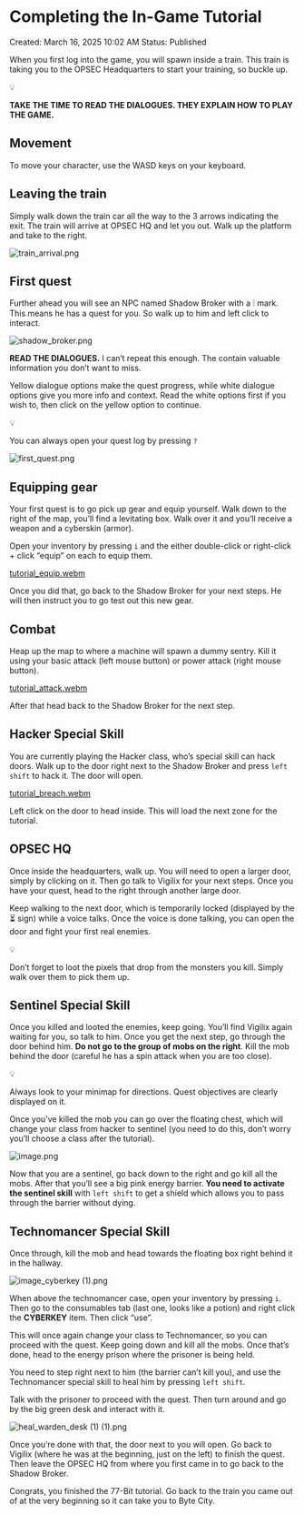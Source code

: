 # Completing the In-Game Tutorial

Created: March 16, 2025 10:02 AM
Status: Published

When you first log into the game, you will spawn inside a train. This train is taking you to the OPSEC Headquarters to start your training, so buckle up.

<aside>
💡

**TAKE THE TIME TO READ THE DIALOGUES. 
THEY EXPLAIN HOW TO PLAY THE GAME.**

</aside>

## Movement

To move your character, use the WASD keys on your keyboard.

## Leaving the train

Simply walk down the train car all the way to the 3 arrows indicating the exit. The train will arrive at OPSEC HQ and let you out. Walk up the platform and take to the right. 

![train_arrival.png](/content/tutorial/train_arrival.png)

## First quest

Further ahead you will see an NPC named Shadow Broker with a ❕ mark. This means he has a quest for you. So walk up to him and left click to interact.

![shadow_broker.png](/content/tutorial/shadow_broker.png)

**READ THE DIALOGUES.** I can’t repeat this enough. The contain valuable information you don’t want to miss.

Yellow dialogue options make the quest progress, while white dialogue options give you more info and context. Read the white options first if you wish to, then click on the yellow option to continue.

<aside>
💡

You can always open your quest log by pressing `?`

</aside>

![first_quest.png](/content/tutorial/first_quest.png)

## Equipping gear

Your first quest is to go pick up gear and equip yourself. Walk down to the right of the map, you’ll find a levitating box. Walk over it and you’ll receive a weapon and a cyberskin (armor). 

Open your inventory by pressing `i` and the either double-click or right-click + click “equip” on each to equip them.

[tutorial_equip.webm](/content/tutorial/tutorial_equip.webm)

Once you did that, go back to the Shadow Broker for your next steps. He will then instruct you to go test out this new gear.

## Combat

Heap up the map to where a machine will spawn a dummy sentry. Kill it using your basic attack (left mouse button) or power attack (right mouse button).

[tutorial_attack.webm](/content/tutorial/tutorial_attack.webm)

After that head back to the Shadow Broker for the next step.

## Hacker Special Skill

You are currently playing the Hacker class, who’s special skill can hack doors. Walk up to the door right next to the Shadow Broker and press `left shift`  to hack it. The door will open.

[tutorial_breach.webm](/content/tutorial/tutorial_breach.webm)

Left click on the door to head inside. This will load the next zone for the tutorial.

## OPSEC HQ

Once inside the headquarters, walk up. You will need to open a larger door, simply by clicking on it. Then go talk to Vigilix for your next steps. Once you have your quest, head to the right through another large door.

Keep walking to the next door, which is temporarily locked (displayed by the ⏳ sign) while a voice talks. Once the voice is done talking, you can open the door and fight your first real enemies.

<aside>
💡

Don’t forget to loot the pixels that drop from the monsters you kill. Simply walk over them to pick them up.

</aside>

## Sentinel Special Skill

Once you killed and looted the enemies, keep going. You’ll find Vigilix again waiting for you, so talk to him. Once you get the next step, go through the door behind him. **Do not go to the group of mobs on the right**. Kill the mob behind the door (careful he has a spin attack when you are too close).

<aside>
💡

Always look to your minimap for directions. Quest objectives are clearly displayed on it.

</aside>

Once you’ve killed the mob you can go over the floating chest, which will change your class from hacker to sentinel (you need to do this, don’t worry you’ll choose a class after the tutorial).

![image.png](/content/tutorial/image.png)

Now that you are a sentinel, go back down to the right and go kill all the mobs. After that you’ll see a big pink energy barrier. **You need to activate the sentinel skill** with `left shift` to get a shield which allows you to pass through the barrier without dying.

## Technomancer Special Skill

Once through, kill the mob and head towards the floating box right behind it in the hallway.

![image_cyberkey (1).png](/content/tutorial/54e9d27b-7212-4dbf-8ab8-042b5a0454df.png)

When above the technomancer case, open your inventory by pressing `i`. Then go to the consumables tab (last one, looks like a potion) and right click the **CYBERKEY** item. Then click “use”.

This will once again change your class to Technomancer, so you can proceed with the quest. Keep going down and kill all the mobs. Once that’s done, head to the energy prison where the prisoner is being held.

You need to step right next to him (the barrier can’t kill you), and use the Technomancer special skill to heal him by pressing `left shift`.

Talk with the prisoner to proceed with the quest. Then turn around and go by the big green desk and interact with it.

![heal_warden_desk (1) (1).png](/content/tutorial/955c9478-73dd-46b2-aeab-769b32ffa90c.png)

Once you’re done with that, the door next to you will open. Go back to Vigilix (where he was at the beginning, just on the left) to finish the quest. Then leave the OPSEC HQ from where you first came in to go back to the Shadow Broker.

Congrats, you finished the 77-Bit tutorial. Go back to the train you came out of at the very beginning so it can take you to Byte City.